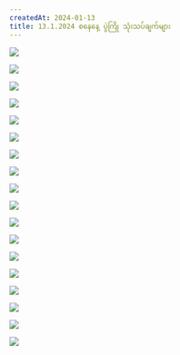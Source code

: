 ```yaml
---
createdAt: 2024-01-13
title: 13.1.2024 စနေနေ့ ပွဲကြို သုံးသပ်ချက်များ
---
```

![](/img/img_2431.jpg)

![](/img/img_2432.jpg)

![](/img/img_2433.jpg)

![](/img/img_2434.jpg)

![](/img/img_2435.jpg)

![](/img/img_2436.jpg)

![](/img/img_2437.jpg)

![](/img/img_2438.jpg)

![](/img/img_2439.jpg)

![](/img/img_2440.jpg)

![](/img/img_2441.jpg)

![](/img/img_2442.jpg)

![](/img/img_2443.jpg)

![](/img/img_2444.jpg)

![](/img/img_2445.jpg)

![](/img/img_2446.jpg)

![](/img/img_2447.jpg)

![](/img/img_2448.jpg)